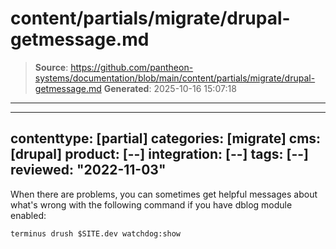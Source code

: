 # content/partials/migrate/drupal-getmessage.md

> **Source**: https://github.com/pantheon-systems/documentation/blob/main/content/partials/migrate/drupal-getmessage.md
> **Generated**: 2025-10-16 15:07:18

---

---
contenttype: [partial]
categories: [migrate]
cms: [drupal]
product: [--]
integration: [--]
tags: [--]
reviewed: "2022-11-03"
---

When there are problems, you can sometimes get helpful messages about what's wrong with the following command if you have dblog module enabled:

```bash{promptUser: user}
terminus drush $SITE.dev watchdog:show
```
